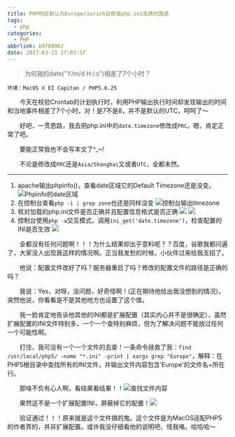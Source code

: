 ```yaml
---
title: PHP时区默认为Europe/zurich且修改php.ini无效的困惑
tags:
  - php
categories:
  - PHP
abbrlink: b9f89962
date: 2017-03-21 17:03:57
---
```


> 为何我的date("Y/m/d H:i:s")相差了7个小时？

`环境：MacOS X EI Capitan / PHP5.6.25`

　　今天在校验Crontab的计划执行时，利用PHP输出执行时间却发现输出的时间和当地事件相差了7个小时，对！是7不是8，并不是默认的UTC，呵呵了～

　　好吧，一贯思路，我去把php.ini中的`date.timezone`修改成`PRC`。嗯，肯定正常了吧。

　　要能正常我也不会写本文了^_~!

　　不论是修改成`PRC`还是`Asia/Shanghai`又或者`UTC`，全都未然。
　　
***

1. apache输出phpinfo()，查看date区域它的Default Timezone还是没变。
![Phpinfo的date区域](https://ooo.0o0.ooo/2017/03/21/58d0f0703d97a.png)
2. 在控制台查看`php -i | grep zone`也还是同样没变
![控制台输出timezone](https://ooo.0o0.ooo/2017/03/21/58d0f0feb930b.png)
3. 核对加载的php.ini文件是否正确并且配置信息格式是否正确
![](https://ooo.0o0.ooo/2017/03/21/58d0f15632504.png)
![](https://ooo.0o0.ooo/2017/03/21/58d0f17079823.png)
4. 控制台使用`php -a`交互模式，调用`ini_get('date.timezone')`，检查配置的INI是否生效
![](https://ooo.0o0.ooo/2017/03/21/58d0f6227df7c.png)

　　全都没有任何问题啊！！！为什么结果却出乎意料呢？？百度，谷歌我都问遍了，大家没人出现我这样的情况啊。正当我发愁的时候，小伙伴过来给我支招了。

<!--more-->

　　他说：配置文件改好了吗？服务器重启了吗？修改的配置文件的路径是正确的吗？

　　我说：Yes，对呀，没问题，好奇怪啊！(正在期待他给出我没想到的情况)，突然他说，你看看是不是其他地方也设置了这个值。

　　我一脸肯定地告诉他其他的INI都是扩展配置（其实内心并不是很确定），虽然扩展配置的INI文件特别多，一个一个查特别麻烦，但为了解决问题不能放过任何一个可能性啊。

　　打住，我可没有一个一个文件的去查！一条命令拯救了我：`find /usr/local/php5/ -name "*.ini" -print |
 xargs grep "Europe"`，解释：在PHP5根目录中查找所有的INI文件，并输出文件内容包含'Europe'的文件名+所在行。

　　那啥不负有心人啊，看结果看结果！！![查找文件内容](https://ooo.0o0.ooo/2017/03/21/58d0f3b1c7a11.png)

　　果然这不是一个扩展配置INI，屏蔽掉它的配置！![](https://ooo.0o0.ooo/2017/03/21/58d0f3f720b40.png)

　　验证通过！！！原来就是这个文件搞的鬼。这个文件是为MacOS适配PHP5的作者弄的，并非扩展配置。或许我没仔细看他的说明吧，怪我咯。哈哈哈～